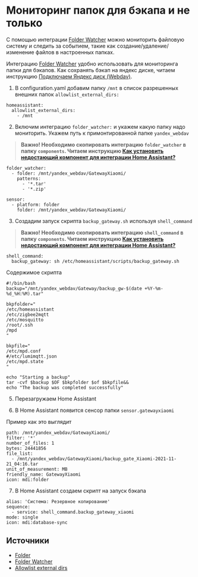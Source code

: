 # Мониторинг папок для бэкапа и не только

С помощью интеграции [Folder Watcher](https://www.home-assistant.io/integrations/folder_watcher) можно мониторить файловую систему и следить за событием, такие как создание/удаление/изменение файлов в настроенных папках.


Интеграцию [Folder Watcher](https://www.home-assistant.io/integrations/folder_watcher) удобно использовать для мониторинга папки для бэкапов. Как сохранять бэкап на яндекс диске, читаем инструкцию [Подключаем Яндекс диск (Webdav)](https://github.com/DivanX10/Openwrt-scripts-for-gateway-zhwg11lm/wiki/Подключаем-Яндекс-диск-(Webdav)).

1) В configuration.yaml добавим папку `/mnt` в список разрешенных внешних папок `allowlist_external_dirs:`

```
homeassistant:
  allowlist_external_dirs:
    - /mnt
```

2) Включим интеграцию `folder_watcher:` и укажем какую папку надо мониторить. Укажем путь к примонтированной папке `yandex_webdav`
> **Важно! Необходимо скопировать интеграцию `folder_watcher` в папку `components`. Читаем инструкцию [Как установить недостающий компонент для интеграции Home Assistant?](https://github.com/DivanX10/Openwrt-scripts-for-gateway-zhwg11lm/wiki/Как-установить-недостающий-компонент-для-интеграции-Home-Assistant%3F)**

```
folder_watcher:
  - folder: /mnt/yandex_webdav/GatewayXiaomi/
    patterns:
      - '*.tar'
      - '*.zip'

sensor:
  - platform: folder
    folder: /mnt/yandex_webdav/GatewayXiaomi/
```

3) Создадим запуск скрипта `backup_gateway.sh` используя `shell_command`
> **Важно! Необходимо скопировать интеграцию `shell_command` в папку `components`. Читаем инструкцию [Как установить недостающий компонент для интеграции Home Assistant?](https://github.com/DivanX10/Openwrt-scripts-for-gateway-zhwg11lm/wiki/Как-установить-недостающий-компонент-для-интеграции-Home-Assistant%3F)**

```
shell_command:
  backup_gateway: sh /etc/homeassistant/scripts/backup_gateway.sh
```

Содержимое скрипта
```
#!/bin/bash
backup="/mnt/yandex_webdav/Gateway/backup_gw-$(date +%Y-%m-%d_%H:%M).tar"

bkpfolder="
/etc/homeassistant
/etc/zigbee2mqtt
/etc/mosquitto
/root/.ssh
/mpd
"

bkpfile="
/etc/mpd.conf
#/etc/lumimqtt.json
/etc/mpd.state
"

echo "Starting a backup"
tar -cvf $backup $OF $bkpfolder $of $bkpfile&&
echo "The backup was completed successfully"

```


5) Перезагружаем Home Assistant

6) В Home Assistant появится сенсор папки `sensor.gatewayxiaomi`

Пример как это выглядит

```
path: /mnt/yandex_webdav/GatewayXiaomi/
filter: '*'
number_of_files: 1
bytes: 24441856
file_list:
  - /mnt/yandex_webdav/GatewayXiaomi/backup_gate_Xiaomi-2021-11-21_04:16.tar
unit_of_measurement: MB
friendly_name: GatewayXiaomi
icon: mdi:folder

```

7) В Home Assistant создаем скрипт на запуск бэкапа
```
alias: 'Система: Резервное копирование'
sequence:
  - service: shell_command.backup_gateway_xiaomi
mode: single
icon: mdi:database-sync
```


## Источники
* [Folder](https://www.home-assistant.io/integrations/folder/#configuration)
* [Folder Watcher](https://www.home-assistant.io/integrations/folder_watcher)
* [Allowlist external dirs](https://www.home-assistant.io/docs/configuration/basic/#allowlist_external_dirs)

